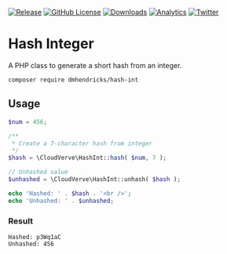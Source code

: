 [![Release](https://img.shields.io/github/release/dmhendricks/hash-int.svg?style=flat-square)](https://github.com/dmhendricks/hash-int/releases)
[![GitHub License](https://img.shields.io/badge/license-MIT-yellow.svg?style=flat-square)](https://raw.githubusercontent.com/dmhendricks/hash-int/master/LICENSE)
[![Downloads](https://img.shields.io/packagist/dt/dmhendricks/hash-int.svg?style=flat-square)](https://packagist.org/packages/dmhendricks/hash-int?utm_source=github.com&utm_medium=referral&utm_content=button&utm_campaign=dmhendricks%2Fhash-int)
[![Analytics](https://ga-beacon.appspot.com/UA-126205765-1/dmhendricks/hash-int?flat)](https://ga-beacon.appspot.com/?utm_source=github.com&utm_medium=campaign&utm_content=button&utm_campaign=dmhendricks%2Fhash-int)
[![Twitter](https://img.shields.io/twitter/url/https/github.com/dmhendricks/hash-int.svg?style=social)](https://twitter.com/danielhendricks)

# Hash Integer

A PHP class to generate a short hash from an integer.

```
composer require dmhendricks/hash-int
```

## Usage

```php
$num = 456;

/**
 * Create a 7-character hash from integer
 */
$hash = \CloudVerve\HashInt::hash( $num, 7 );

// Unhashed value
$unhashed = \CloudVerve\HashInt::unhash( $hash );

echo 'Hashed: ' . $hash . '<br />';
echo 'Unhashed: ' . $unhashed;
```

### Result

```
Hashed: p3Wq1aC
Unhashed: 456
```
